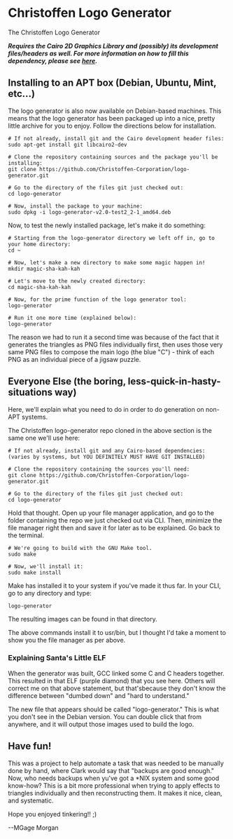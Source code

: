 # Christoffen Logo Generator

The Christoffen Logo Generator

_**Requires the Cairo 2D Graphics Library and (possibly) its development files/headers as well. For more information on how to fill this dependency, please see [here](https://www.cairographics.org/download/).**_

## Installing to an APT box (Debian, Ubuntu, Mint, etc...)
The logo generator is also now available on Debian-based machines. This means that the logo generator has been packaged up into a nice, pretty little archive for you to enjoy. Follow the directions below for installation. 

```shell
# If not already, install git and the Cairo development header files:
sudo apt-get install git libcairo2-dev

# Clone the repository containing sources and the package you'll be installing:
git clone https://github.com/Christoffen-Corporation/logo-generator.git

# Go to the directory of the files git just checked out:
cd logo-generator

# Now, install the package to your machine:
sudo dpkg -i logo-generator-v2.0-test2_2-1_amd64.deb
```
Now, to test the newly installed package, let's make it do something:

```shell
# Starting from the logo-generator directory we left off in, go to your home directory:
cd ~

# Now, let's make a new directory to make some magic happen in!
mkdir magic-sha-kah-kah

# Let's move to the newly created directory:
cd magic-sha-kah-kah

# Now, for the prime function of the logo generator tool:
logo-generator 

# Run it one more time (explained below):
logo-generator
```
The reason we had to run it a second time was because of the fact that it generates the triangles as PNG files individually first, then uses those very same PNG files to compose the main logo (the blue "C") - think of each PNG as an individual piece of a jigsaw puzzle.

## Everyone Else (the boring, less-quick-in-hasty-situations way)
Here, we'll explain what you need to do in order to do generation on non-APT systems.

The Christoffen logo-generator repo cloned in the above section is the same one we'll use here:

```shell
# If not already, install git and any Cairo-based dependencies:
(varies by systems, but YOU DEFINITELY MUST HAVE GIT INSTALLED)

# Clone the repository containing the sources you'll need:
git clone https://github.com/Christoffen-Corporation/logo-generator.git

# Go to the directory of the files git just checked out:
cd logo-generator
```

Hold that thought. Open up your file manager application, and go to the folder containing the repo we just checked out via CLI. Then, minimize the file manager right then and save it for later as to be explained. Go back to the terminal.

```shell
# We're going to build with the GNU Make tool. 
sudo make

# Now, we'll install it:
sudo make install
```

Make has installed it to your system if you've made it thus far. In your CLI, go to any directory and type:

```shell
logo-generator
```

The resulting images can be found in that directory.

The above commands install it to usr/bin, but I thought I'd take a moment to show you the file manager as per above.

### Explaining Santa's Little ELF
When the generator was built, GCC linked some C and C headers together. This resulted in that ELF (purple diamond) that you see here. Others will correct me on that above statement, but that'sbecause they don't know the difference between "dumbed down" and "hard to understand."

The new file that appears should be called "logo-generator." This is what you don't see in the Debian version. You can double click that from anywhere, and it will output those images used to build the logo.

## Have fun!
This was a project to help automate a task that was needed to be manually done by hand, where Clark would say that "backups are good enough." Now, who needs backups when yu've got a *NIX system and some good know-how? This is a bit more professional when trying to apply effects to triangles individually and then reconstructing them. It makes it nice, clean, and systematic.

Hope you enjoyed tinkering!! ;)

--MGage Morgan




































